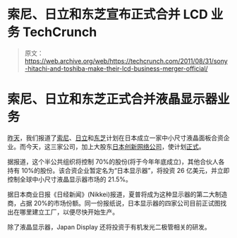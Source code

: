# 索尼、日立和东芝宣布正式合并 LCD 业务 TechCrunch

> 原文：<https://web.archive.org/web/https://techcrunch.com/2011/08/31/sony-hitachi-and-toshiba-make-their-lcd-business-merger-official/>

# 索尼、日立和东芝正式合并液晶显示器业务

[昨天](https://web.archive.org/web/20230205024520/https://techcrunch.com/2011/08/30/sony-hitachi-and-toshiba-to-merge-operations-for-small-and-mid-sized-lcds/)，我们报道了[索尼](https://web.archive.org/web/20230205024520/https://techcrunch.com/tag/sony/)、[日立](https://web.archive.org/web/20230205024520/https://techcrunch.com/tag/hitachi)和[东芝](https://web.archive.org/web/20230205024520/https://techcrunch.com/tag/toshiba)计划在日本成立一家中小尺寸液晶面板合资企业。而今天，这三家公司，加上大股东[日本创新网络公司](https://web.archive.org/web/20230205024520/http://www.incj.co.jp/english/)，使计划[正式](https://web.archive.org/web/20230205024520/http://www.sony.net/SonyInfo/News/Press/201108/11-0831BE/index.html)。

据报道，这个半公共组织将控制 70%的股份(将于今年年底成立)，其他合伙人各持有 10%的股份。该合资企业暂定名为“日本显示器”，将投资 26 亿美元，并立即控制全球中小尺寸液晶显示器市场的 21.5%。

据日本商业日报《日经新闻》(Nikkei)报道，夏普将成为这种显示器的第二大制造商，占据 20%的市场份额。同一份报纸说，日本显示器的四家公司目前正试图找出在哪里建立工厂，以便尽快开始生产。

除了液晶显示器，Japan Display 还将投资于有机发光二极管相关的研发。